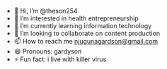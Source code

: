 - 👋 Hi, I’m @theson254
- 👀 I’m interested in health entrepreneurship
- 🌱 I’m currently learning information technology
- 💞️ I’m looking to collaborate on content production
- 📫 How to reach me njugunagardson@gmail.com
- 😄 Pronouns: gardyson
- ⚡ Fun fact: i live with killer virus

<!---
theson254/theson254 is a ✨ special ✨ repository because its `README.md` (this file) appears on your GitHub profile.
You can click the Preview link to take a look at your changes.
--->

